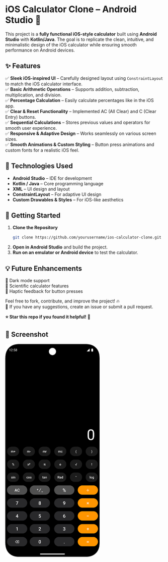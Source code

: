 # iOS Calculator Clone – Android Studio 🚀  

This project is a **fully functional iOS-style calculator** built using **Android Studio** with **Kotlin/Java**. The goal is to replicate the clean, intuitive, and minimalistic design of the iOS calculator while ensuring smooth performance on Android devices.  

## ✨ Features  
✅ **Sleek iOS-inspired UI** – Carefully designed layout using `ConstraintLayout` to match the iOS calculator interface.  
✅ **Basic Arithmetic Operations** – Supports addition, subtraction, multiplication, and division.  
✅ **Percentage Calculation** – Easily calculate percentages like in the iOS app.  
✅ **Clear & Reset Functionality** – Implemented AC (All Clear) and C (Clear Entry) buttons.  
✅ **Sequential Calculations** – Stores previous values and operators for smooth user experience.  
✅ **Responsive & Adaptive Design** – Works seamlessly on various screen sizes.  
✅ **Smooth Animations & Custom Styling** – Button press animations and custom fonts for a realistic iOS feel.  

## 🔧 Technologies Used  
- **Android Studio** – IDE for development  
- **Kotlin / Java** – Core programming language  
- **XML** – UI design and layout  
- **ConstraintLayout** – For adaptive UI design  
- **Custom Drawables & Styles** – For iOS-like aesthetics  

## 🚀 Getting Started  
1. **Clone the Repository**  
   ```bash
   git clone https://github.com/yourusername/ios-calculator-clone.git
   ```
2. **Open in Android Studio** and build the project.  
3. **Run on an emulator or Android device** to test the calculator.  

## 💡 Future Enhancements  
🔹 Dark mode support  
🔹 Scientific calculator features  
🔹 Haptic feedback for button presses  

Feel free to fork, contribute, and improve the project! 🔥  
📩 If you have any suggestions, create an issue or submit a pull request.  

**⭐ Star this repo if you found it helpful!** 🚀

## 📸 Screenshot  
<img src="Screenshot_20250207_125925.png" alt="iOS Calculator Clone" width="300">

